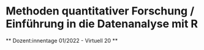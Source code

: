 # Methoden quantitativer Forschung / Einführung in die Datenanalyse mit R 
** Dozent:innentage 01/2022 - Virtuell 20 **

